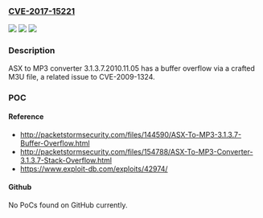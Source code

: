 ### [CVE-2017-15221](https://cve.mitre.org/cgi-bin/cvename.cgi?name=CVE-2017-15221)
![](https://img.shields.io/static/v1?label=Product&message=n%2Fa&color=blue)
![](https://img.shields.io/static/v1?label=Version&message=n%2Fa&color=blue)
![](https://img.shields.io/static/v1?label=Vulnerability&message=n%2Fa&color=brighgreen)

### Description

ASX to MP3 converter 3.1.3.7.2010.11.05 has a buffer overflow via a crafted M3U file, a related issue to CVE-2009-1324.

### POC

#### Reference
- http://packetstormsecurity.com/files/144590/ASX-To-MP3-3.1.3.7-Buffer-Overflow.html
- http://packetstormsecurity.com/files/154788/ASX-To-MP3-Converter-3.1.3.7-Stack-Overflow.html
- https://www.exploit-db.com/exploits/42974/

#### Github
No PoCs found on GitHub currently.

